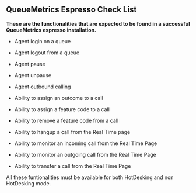 QueueMetrics Espresso Check List
---------------------------------------------
**These are the functionalities that are expected to be found in a successful QueueMetrics espresso installation.**

- Agent login on a queue

- Agent logout from a queue

- Agent pause

- Agent unpause

- Agent outbound calling

- Ability to assign an outcome to a call

- Ability to assign a feature code to a call

- Ability to remove a feature code from a call

- Ability to hangup a call from the Real Time page

- Ability to monitor an incoming call from the Real Time Page

- Ability to monitor an outgoing call from the Real Time Page

- Ability to transfer a call from the Real Time Page

All these funtionalities must be available for both HotDesking and non HotDesking mode.

